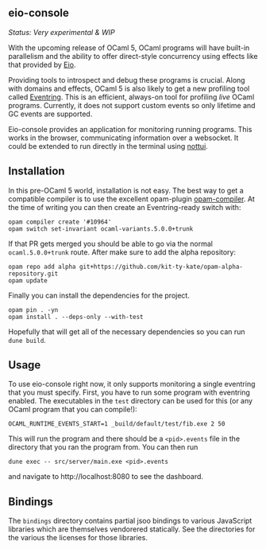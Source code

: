 eio-console
-----------

*Status: Very experimental & WIP*

With the upcoming release of OCaml 5, OCaml programs will have built-in parallelism and the ability to offer direct-style concurrency using effects like that provided by [Eio][].

Providing tools to introspect and debug these programs is crucial. Along with domains and effects, OCaml 5 is also likely to get a new profiling tool called [Eventring](https://github.com/ocaml/ocaml/pull/10964). This is an efficient, always-on tool for profiling *live* OCaml programs. Currently, it does not support custom events so only lifetime and GC events are supported.

Eio-console provides an application for monitoring running programs. This works in the browser, communicating information over a websocket. It could be extended to run directly in the terminal using [nottui](https://github.com/let-def/lwd).

## Installation

In this pre-OCaml 5 world, installation is not easy. The best way to get a compatible compiler is to use the excellent opam-plugin [opam-compiler](https://github.com/ocaml-opam/opam-compiler). At the time of writing you can then create an Eventring-ready switch with:

```
opam compiler create '#10964'
opam switch set-invariant ocaml-variants.5.0.0+trunk
```

If that PR gets merged you should be able to go via the normal `ocaml.5.0.0+trunk` route. After make sure to add the alpha repository:

```
opam repo add alpha git+https://github.com/kit-ty-kate/opam-alpha-repository.git
opam update
```

Finally you can install the dependencies for the project. 

```
opam pin . -yn
opam install . --deps-only --with-test
```

Hopefully that will get all of the necessary dependencies so you can run `dune build`.

## Usage

To use eio-console right now, it only supports monitoring a single eventring that you must specify. First, you have to run some program with eventring enabled. The executables in the `test` directory can be used for this (or any OCaml program that you can compile!):

```
OCAML_RUNTIME_EVENTS_START=1 _build/default/test/fib.exe 2 50
```

This will run the program and there should be a `<pid>.events` file in the directory that you ran the program from. You can then run

```
dune exec -- src/server/main.exe <pid>.events
```

and navigate to http://localhost:8080 to see the dashboard.


## Bindings

The `bindings` directory contains partial jsoo bindings to various JavaScript libraries which are themselves vendorered statically. See the directories for the various the licenses for those libraries.

[Eio]: https://github.com/ocaml-multicore/eio

